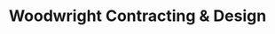 ---
title: "Woodwright Contracting & Design"
url: /gretna/woodwright-contracting-und-design/
shop: Möbel
---